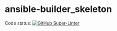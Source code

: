 # ansible-builder_skeleton
Code status: [![GitHub Super-Linter](https://github.com/djdanielsson/ansible-builder_skeleton/workflows/Lint%20Code%20Base/badge.svg)](https://github.com/marketplace/actions/super-linter)
